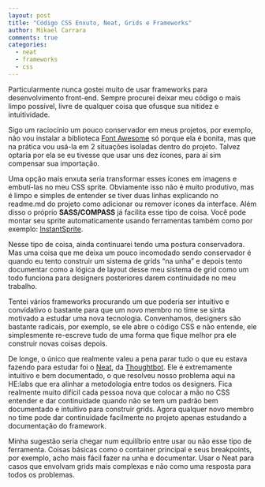```yaml
---
layout: post
title: "Código CSS Enxuto, Neat, Grids e Frameworks"
author: Mikael Carrara
comments: true
categories:
  - neat
  - frameworks
  - css
---
```


Particularmente nunca gostei muito de usar frameworks para desenvolvimento front-end. Sempre procurei deixar meu código o mais limpo possível, livre de qualquer coisa que ofusque sua nitidez e intuitividade.

<!--more-->

Sigo um raciocínio um pouco conservador em meus projetos, por exemplo, não vou instalar a biblioteca [Font Awesome](http://fortawesome.github.io/Font-Awesome/) só porque ela é bonita, mas que na prática vou usá-la em 2 situações isoladas dentro do projeto. Talvez optaria por ela se eu tivesse que usar uns dez ícones, para aí sim compensar sua importação.

Uma opção mais enxuta seria transformar esses ícones em imagens e embutí-las no meu CSS sprite. Obviamente isso não é muito produtivo, mas é limpo e simples de entender se tiver duas linhas explicando no readme.md do projeto como adicionar ou remover ícones da interface. Além disso o próprio **SASS/COMPASS** já facilita esse tipo de coisa. Você pode montar seu sprite automaticamente usando ferramentas também como por exemplo: [InstantSprite](http://instantsprite.com/).

Nesse tipo de coisa, ainda continuarei tendo uma postura conservadora. Mas uma coisa que me deixa um pouco incomodado sendo conservador é quando eu tento construir um sistema de grids “na unha” e depois tento documentar como a lógica de layout desse meu sistema de grid como um todo funciona para designers posteriores darem continuidade no meu trabalho.

Tentei vários frameworks procurando um que poderia ser intuitivo e convidativo o bastante para que um novo membro no time se sinta motivado a estudar uma nova tecnologia. Convenhamos, designers são bastante radicais, por exemplo, se ele abre o código CSS e não entende, ele simplesmente re-escreve tudo de uma forma que fique melhor pra ele construir novas coisas depois. 

De longe, o único que realmente valeu a pena parar tudo o que eu estava fazendo para estudar foi o [Neat](http://neat.bourbon.io/), da [Thoughtbot](http://thoughtbot.com/). Ele é extremamente intuitivo e bem documentado, o que resolveu nosso problema aqui na HE:labs que era alinhar a metodologia entre todos os designers. Fica realmente muito difícil cada pessoa nova que colocar a mão no CSS entender e dar continuidade quando não se tem um padrão bem documentado e intuitivo  para construir grids. Agora qualquer novo membro no time pode dar continuidade facilmente no projeto apenas estudando a documentação do framework.

Minha sugestão seria chegar num equilíbrio entre usar ou não esse tipo de ferramenta. Coisas básicas como o container principal e seus breakpoints, por exemplo, acho mais fácil fazer na unha e documentar. Usar o Neat para casos que envolvam grids mais complexas e não como uma resposta para todos os problemas.
